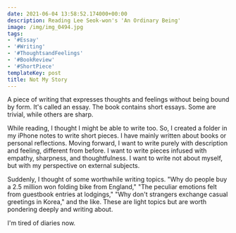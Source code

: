 ```yaml
---
date: 2021-06-04 13:58:52.174000+00:00
description: Reading Lee Seok-won's 'An Ordinary Being'
image: /img/img_0494.jpg
tags:
- '#Essay'
- '#Writing'
- '#ThoughtsandFeelings'
- '#BookReview'
- '#ShortPiece'
templateKey: post
title: Not My Story
---
```


A piece of writing that expresses thoughts and feelings without being bound by form. It's called an essay. The book contains short essays. Some are trivial, while others are sharp.

While reading, I thought I might be able to write too. So, I created a folder in my iPhone notes to write short pieces. I have mainly written about books or personal reflections. Moving forward, I want to write purely with description and feeling, different from before. I want to write pieces infused with empathy, sharpness, and thoughtfulness. I want to write not about myself, but with my perspective on external subjects.

Suddenly, I thought of some worthwhile writing topics. "Why do people buy a 2.5 million won folding bike from England," "The peculiar emotions felt from guestbook entries at lodgings," "Why don't strangers exchange casual greetings in Korea," and the like. These are light topics but are worth pondering deeply and writing about.

I'm tired of diaries now.